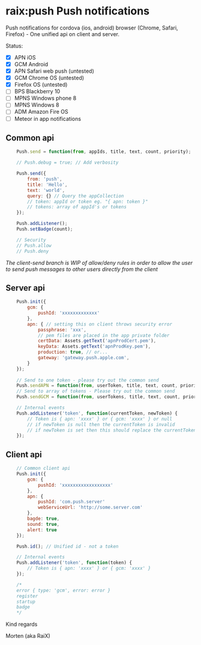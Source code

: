 raix:push Push notifications
=========

Push notifications for cordova (ios, android) browser (Chrome, Safari, Firefox) - One unified api on client and server.

Status:
* [x] APN iOS
* [x] GCM Android
* [x] APN Safari web push (untested)
* [x] GCM Chrome OS (untested)
* [x] Firefox OS (untested)
* [ ] BPS Blackberry 10
* [ ] MPNS Windows phone 8
* [ ] MPNS Windows 8
* [ ] ADM Amazon Fire OS
* [ ] Meteor in app notifications

## Common api
```js
    Push.send = function(from, appIds, title, text, count, priority);

    // Push.debug = true; // Add verbosity

    Push.send({
        from: 'push',
        title: 'Hello',
        text: 'world',
        query: {} // Query the appCollection
        // token: appId or token eg. "{ apn: token }"
        // tokens: array of appId's or tokens
    });

    Push.addListener();
    Push.setBadge(count);

    // Security
    // Push.allow
    // Push.deny
```
*The client-send branch is WIP of allow/deny rules in order to allow the user to send push messages to other users directly from the client*

## Server api

```js
    Push.init({
        gcm: {
            pushId: 'xxxxxxxxxxxxx'
        },
        apn: { // setting this on client throws security error
            passphrase: 'xxx',
            // pem files are placed in the app private folder
            certData: Assets.getText('apnProdCert.pem'),
            keyData: Assets.getText('apnProdKey.pem'),
            production: true, // or...
            gateway: 'gateway.push.apple.com',
        }
    });
    
    // Send to one token - please try out the common send
    Push.sendAPN = function(from, userToken, title, text, count, priority);
    // Send to array of tokens - Please try out the common send
    Push.sendGCM = function(from, userTokens, title, text, count, priority)

    // Internal events
    Push.addListener('token', function(currentToken, newToken) {
        // Token is { apn: 'xxxx' } or { gcm: 'xxxx' } or null
        // if newToken is null then the currentToken is invalid
        // if newToken is set then this should replace the currentToken
    });    
```

## Client api
```js
    // Common client api
    Push.init({
        gcm: {
            pushId: 'xxxxxxxxxxxxxxxxxx'
        },
        apn: {
            pushId: 'com.push.server'
            webServiceUrl: 'http://some.server.com'
        },
        bagde: true,
        sound: true,
        alert: true
    });

    Push.id(); // Unified id - not a token

    // Internal events
    Push.addListener('token', function(token) {
        // Token is { apn: 'xxxx' } or { gcm: 'xxxx' }
    });

    /*
    error { type: 'gcm', error: error }
    register
    startup
    badge
    */
```


Kind regards

Morten (aka RaiX)
